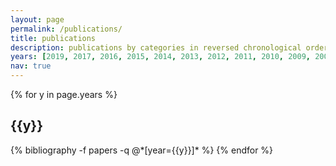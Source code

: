 ```yaml
---
layout: page
permalink: /publications/
title: publications
description: publications by categories in reversed chronological order. generated by jekyll-scholar.
years: [2019, 2017, 2016, 2015, 2014, 2013, 2012, 2011, 2010, 2009, 2007, 2006, 2005]
nav: true
---
```


<div class="publications">

{% for y in page.years %}
  <h2 class="year">{{y}}</h2>
  {% bibliography -f papers -q @*[year={{y}}]* %}
{% endfor %}

</div>
